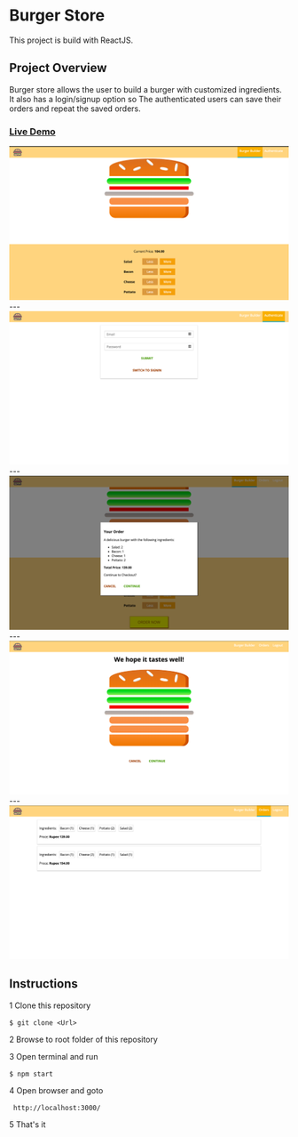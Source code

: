 # Burger Store

This project is build with ReactJS.

## Project Overview

Burger store allows the user to build a burger with customized ingredients. It also has a login/signup option so The authenticated users can save their orders and repeat the saved orders.

### [Live Demo](https://react-burger-store-24abd.firebaseapp.com/)

<p>
  <img src='./src/assets/Images/image1.png' />
---
  <img src='./src/assets/Images/image2.png' />
---
  <img src='./src/assets/Images/image3.png' />
---
  <img src='./src/assets/Images/image4.png' />
---
  <img src='./src/assets/Images/image5.png' />
</p>

## Instructions

1 Clone this repository

```
$ git clone <Url>
```

2 Browse to root folder of this repository

3 Open terminal and run

```
$ npm start
```

4 Open browser and goto

```
 http://localhost:3000/
 ```

 5 That's it